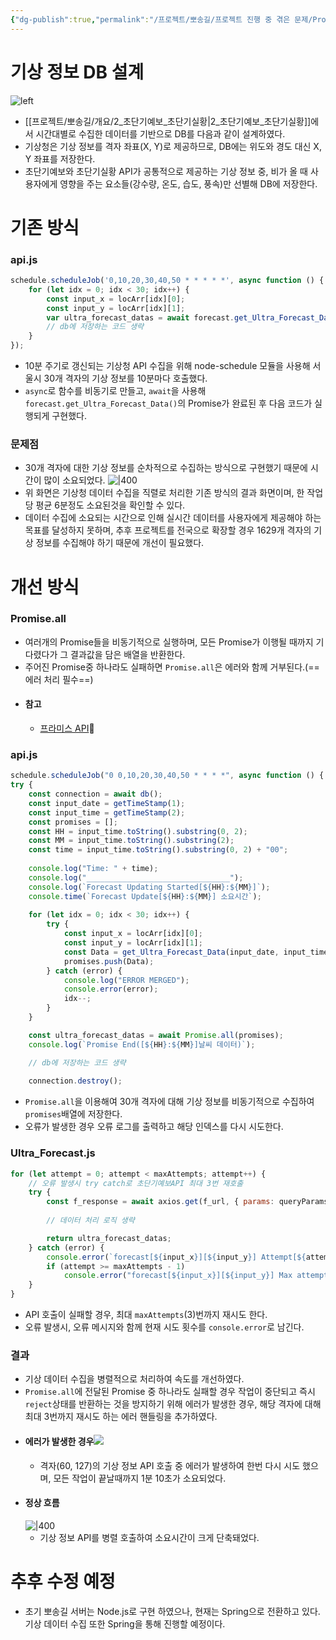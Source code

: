 ```yaml
---
{"dg-publish":true,"permalink":"/프로젝트/뽀송길/프로젝트 진행 중 겪은 문제/Promise_all을_이용한_기상_데이터_수집_개선기/","created":"2024-09-16T00:55:01.946+09:00"}
---
```


# 기상 정보 DB 설계
![left](https://i.imgur.com/XQ0vLqi.png)
- [[프로젝트/뽀송길/개요/2_초단기예보_초단기실황\|2_초단기예보_초단기실황]]에서 시간대별로 수집한 데이터를 기반으로 DB를 다음과 같이 설계하였다.
- 기상청은 기상 정보를 격자 좌표(X, Y)로 제공하므로, DB에는 위도와 경도 대신 X, Y 좌표를 저장한다.
- 초단기예보와 초단기실황 API가 공통적으로 제공하는 기상 정보 중, 비가 올 때 사용자에게 영향을 주는 요소들(강수량, 온도, 습도, 풍속)만 선별해 DB에 저장한다.
# 기존 방식
### api.js
``` javascript
schedule.scheduleJob('0,10,20,30,40,50 * * * * *', async function () { 
	for (let idx = 0; idx < 30; idx++) { 
		const input_x = locArr[idx][0]; 
		const input_y = locArr[idx][1]; 
		var ultra_forecast_datas = await forecast.get_Ultra_Forecast_Data(input_date, input_time, input_x, input_y); 
		// db에 저장하는 코드 생략
	} 
});
```
- 10분 주기로 갱신되는 기상청 API 수집을 위해 node-schedule 모듈을 사용해 서울시 30개 격자의 기상 정보를 10분마다 호출했다.
- `async`로 함수를 비동기로 만들고, `await`을 사용해  `forecast.get_Ultra_Forecast_Data()`의 Promise가 완료된 후 다음 코드가 실행되게 구현했다.
### 문제점
- 30개 격자에 대한 기상 정보를 순차적으로 수집하는 방식으로 구현했기 때문에 시간이 많이 소요되었다.
  ![|400](https://i.imgur.com/QIgSuwR.png)
- 위 화면은 기상청 데이터 수집을 직렬로 처리한 기존 방식의 결과 화면이며, 한 작업 당 평균 6분정도 소요된것을 확인할 수 있다.
- 데이터 수집에 소요되는 시간으로 인해 실시간 데이터를 사용자에게 제공해야 하는 목표를 달성하지 못하며, 추후 프로젝트를 전국으로 확장할 경우 1629개 격자의 기상 정보를 수집해야 하기 때문에 개선이 필요했다.
# 개선 방식
### Promise.all
- 여러개의 Promise들을 비동기적으로 실행하며, 모든 Promise가 이행될 때까지 기다렸다가 그 결과값을 담은 배열을 반환한다.
- 주어진 Promise중 하나라도 실패하면 `Promise.all`은 에러와 함께 거부된다.(==에러 처리 필수==)
- #### 참고
	- [프라미스 API](https://ko.javascript.info/promise-api)
### api.js
``` javascript
schedule.scheduleJob("0 0,10,20,30,40,50 * * * *", async function () {
try {
	const connection = await db();
	const input_date = getTimeStamp(1);
	const input_time = getTimeStamp(2);
	const promises = [];
	const HH = input_time.toString().substring(0, 2);
	const MM = input_time.toString().substring(2);
	const time = input_time.toString().substring(0, 2) + "00";
	
	console.log("Time: " + time);
	console.log("________________________________");
	console.log(`Forecast Updating Started[${HH}:${MM}]`);
	console.time(`Forecast Update[${HH}:${MM}] 소요시간`);
	
	for (let idx = 0; idx < 30; idx++) {
		try {
			const input_x = locArr[idx][0];
			const input_y = locArr[idx][1];
			const Data = get_Ultra_Forecast_Data(input_date, input_time, input_x, input_y);
			promises.push(Data);
		} catch (error) {
			console.log("ERROR MERGED");
			console.error(error);
			idx--;
		}
	}

	const ultra_forecast_datas = await Promise.all(promises);
	console.log(`Promise End([${HH}:${MM}]날씨 데이터)`);

	// db에 저장하는 코드 생략
	
	connection.destroy();
```
- `Promise.all`을 이용해여 30개 격자에 대해 기상 정보를 비동기적으로 수집하여 `promises`배열에 저장한다.
- 오류가 발생한 경우 오류 로그를 출력하고 해당 인덱스를 다시 시도한다.
### Ultra_Forecast.js
``` javascript
for (let attempt = 0; attempt < maxAttempts; attempt++) {
	// 오류 발생시 try catch로 초단기예보API 최대 3번 재호출
	try {
		const f_response = await axios.get(f_url, { params: queryParams });
	
		// 데이터 처리 로직 생략

		return ultra_forecast_datas;
	} catch (error) {
		console.error(`forecast[${input_x}][${input_y}] Attempt[${attempt}] failed`, error);
		if (attempt >= maxAttempts - 1)
			console.error("forecast[${input_x}][${input_y}] Max attempts 초과");
	}
}

```
- API 호출이 실패할 경우, 최대 `maxAttempts`(3)번까지 재시도 한다.
- 오류 발생시, 오류 메시지와 함께 현재 시도 횟수를 `console.error`로 남긴다.
### 결과
- 기상 데이터 수집을 병렬적으로 처리하여 속도를 개선하였다.
- `Promise.all`에 전달된 Promise 중 하나라도 실패할 경우 작업이 중단되고 즉시 `reject`상태를 반환하는 것을 방지하기 위해 에러가 발생한 경우, 해당 격자에 대해 최대 3번까지 재시도 하는 에러 핸들링을 추가하였다.
- #### 에러가 발생한 경우![](https://i.imgur.com/jcKxODj.png)
	- 격자(60, 127)의 기상 정보 API 호출 중 에러가 발생하여 한번 다시 시도 했으며, 모든 작업이 끝날때까지 1분 10초가 소요되었다.
- #### 정상 흐름
  ![|400](https://i.imgur.com/MCJ7pUG.png)
	- 기상 정보 API를 병렬 호출하여 소요시간이 크게 단축돼었다.
# 추후 수정 예정
- 초기 뽀송길 서버는 Node.js로 구현 하였으나, 현재는 Spring으로 전환하고 있다. 기상 데이터 수집 또한 Spring을 통해 진행할 예정이다.